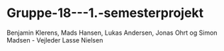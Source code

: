 # Gruppe-18---1.-semesterprojekt
Benjamin Klerens, Mads Hansen, Lukas Andersen, Jonas Ohrt og Simon Madsen - Vejleder Lasse Nielsen
